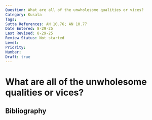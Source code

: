 ```yaml
---
Question: What are all of the unwholesome qualities or vices?
Category: Kusala
Tags: 
Sutta References: AN 10.76; AN 10.77
Date Entered: 8-29-25
Last Revised: 8-29-25
Review Status: Not started
Level: 
Priority: 
Number: 
Draft: true
---
```


# What are all of the unwholesome qualities or vices?

## Bibliography

<!-- 

Notes:

AN 10.77

1. dhaṃsī
2. pagabbho
3. tintiṇo
4. mahagghaso 
5. luddo
6. akāruṇiko
7. dubbalo
8. oravitā
9. muṭṭhassati
10. necayiko

 -->